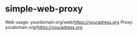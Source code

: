 # simple-web-proxy
Web usage: yourdomain.org/web/https://youradress.org
Proxy: youdomain.org/https://youradress.org